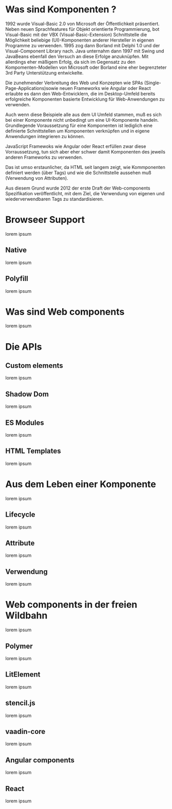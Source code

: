 # Was sind Komponenten ?

1992 wurde Visual-Basic 2.0 von Microsoft der Öffentlichkeit präsentiert. Neben neuen Sprachfeatures für Objekt orientierte Programmierung, bot Visual-Basic  mit der VBX (Visual-Basic-Extension) Schnittstelle die Möglichkeit beliebige (UI)-Komponenten anderer Hersteller in eigenen Programme zu verwenden. 1995 zog dann Borland mit Delphi 1.0 und der Visual-Component Library nach. Java unternahm dann 1997 mit Swing und JavaBeans ebenfall den Versuch an diese Erfolge anzuknüpfen. Mit allerdings eher mäßigem Erfolg, da sich im Gegensatz zu den Kompomenten-Modellen von Microsoft oder Borland eine eher begrenzteter 3rd Party Unterstützung entwickelte. 

Die zunehmender Verbreitung des Web und Konzepten wie SPAs (Single-Page-Applications)sowie neuen Frameworks wie Angular oder React erlaubte es dann den Web-Entwicklern, die im Desktop-Umfeld bereits erfolgreiche Komponenten basierte Entwicklung für Web-Anwendungen zu verwenden.

Auch wenn diese Beispiele alle aus dem UI Umfeld stammen, muß es sich bei einer Komponente nicht unbedingt um eine UI-Komponente handeln. Grundlegende Voraussetzung für eine Komponenten ist lediglich eine definierte Schnittstellen um Komponenten verknüpfen und in eigene Anwendungen integrieren zu können. 

JavaScript Framewoks wie Angular oder React erfüllen zwar diese Vorraussetzung, tun sich aber eher schwer damit Komponenten des jeweils anderen Frameworks zu verwenden.

Das ist umso erstaunlicher, da HTML seit langem zeigt, wie Kommponenten definiert werden (über Tags) und wie die Schnittstelle aussehen muß (Verwendung von Attributen).

Aus diesem Grund wurde 2012 der erste Draft der Web-components Spezifikation veröffentlicht, mit dem Ziel, die Verwendung von eigenen und wiederverwendbaren Tags zu standardisieren.

# Browseer Support

lorem ipsum

## Native

lorem ipsum

## Polyfill

lorem ipsum

# Was sind Web components

lorem ipsum

# Die APIs

## Custom elements

lorem ipsum

## Shadow Dom

lorem ipsum

## ES Modules

lorem ipsum

## HTML Templates

lorem ipsum

# Aus dem Leben einer Komponente

lorem ipsum

## Lifecycle

lorem ipsum

## Attribute

lorem ipsum

## Verwendung

lorem ipsum

# Web components in der freien Wildbahn

lorem ipsum

## Polymer

lorem ipsum

## LitElement

lorem ipsum

## stencil.js

lorem ipsum

## vaadin-core

lorem ipsum

## Angular components

lorem ipsum

## React

lorem ipsum



